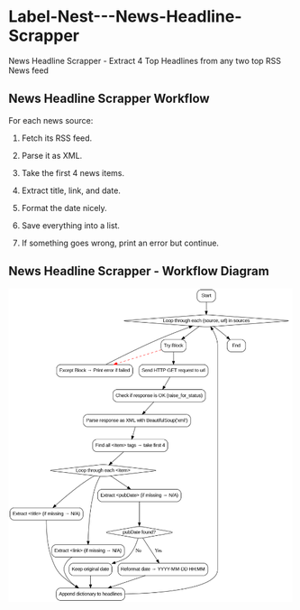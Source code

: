 # Label-Nest---News-Headline-Scrapper
News Headline Scrapper - Extract 4 Top Headlines from any two top RSS News feed

## News Headline Scrapper Workflow
For each news source:

1. Fetch its RSS feed.

2. Parse it as XML.

3. Take the first 4 news items.

4. Extract title, link, and date.

5. Format the date nicely.

6. Save everything into a list.

7. If something goes wrong, print an error but continue.

## News Headline Scrapper - Workflow Diagram
![Workflow Diagram](news_scraper_workflow.png)
